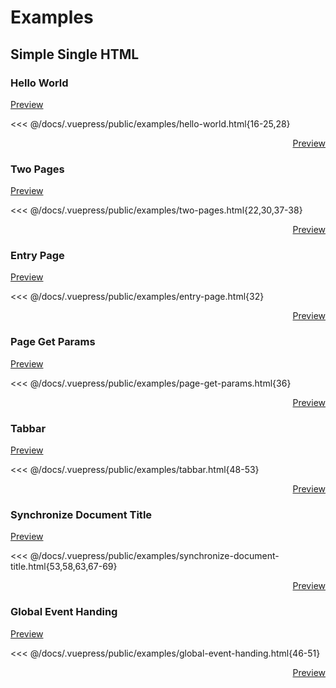 
# Examples
## Simple Single HTML
### Hello World

<a href="examples/hello-world.html" class="example-preview" target="_blank">Preview</a>

<<< @/docs/.vuepress/public/examples/hello-world.html{16-25,28}

<p style="text-align: right;"><a href="examples/hello-world.html" class="example-preview" target="_blank">Preview</a></p>

### Two Pages
<a href="examples/two-pages.html" class="example-preview" target="_blank">Preview</a>

<<< @/docs/.vuepress/public/examples/two-pages.html{22,30,37-38}

<p style="text-align: right;"><a href="examples/two-pages.html" class="example-preview" target="_blank">Preview</a></p>

### Entry Page
<a href="examples/entry-page.html" class="example-preview" target="_blank">Preview</a>

<<< @/docs/.vuepress/public/examples/entry-page.html{32}

<p style="text-align: right;"><a href="examples/entry-page.html" class="example-preview" target="_blank">Preview</a></p>

### Page Get Params
<a href="examples/page-get-params.html" class="example-preview" target="_blank">Preview</a>

<<< @/docs/.vuepress/public/examples/page-get-params.html{36}

<p style="text-align: right;"><a href="examples/page-get-params.html" class="example-preview" target="_blank">Preview</a></p>

### Tabbar
<a href="examples/tabbar.html" class="example-preview" target="_blank">Preview</a>

<<< @/docs/.vuepress/public/examples/tabbar.html{48-53}

<p style="text-align: right;"><a href="examples/tabbar.html" class="example-preview" target="_blank">Preview</a></p>

### Synchronize Document Title
<a href="examples/synchronize-document-title.html" class="example-preview" target="_blank">Preview</a>

<<< @/docs/.vuepress/public/examples/synchronize-document-title.html{53,58,63,67-69}

<p style="text-align: right;"><a href="examples/synchronize-document-title.html" class="example-preview" target="_blank">Preview</a></p>

### Global Event Handing
<a href="examples/global-event-handing.html" class="example-preview" target="_blank">Preview</a>

<<< @/docs/.vuepress/public/examples/global-event-handing.html{46-51}

<p style="text-align: right;"><a href="examples/global-event-handing.html" class="example-preview" target="_blank">Preview</a></p>

<!-- [HackerNews Web Client](https://news.ycombinator.com/): HackerNews clone built with Vue, history-navigation-vue. -->